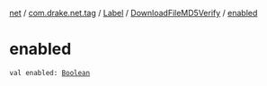 [net](../../../index.md) / [com.drake.net.tag](../../index.md) / [Label](../index.md) / [DownloadFileMD5Verify](index.md) / [enabled](./enabled.md)

# enabled

`val enabled: `[`Boolean`](https://kotlinlang.org/api/latest/jvm/stdlib/kotlin/-boolean/index.html)